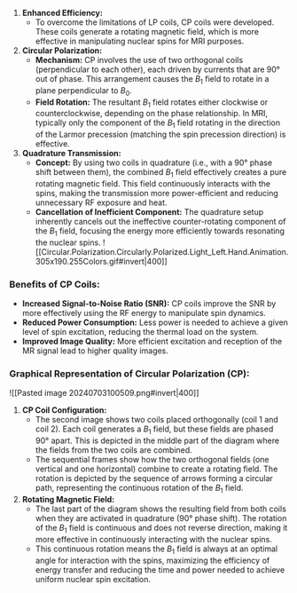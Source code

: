 1. **Enhanced Efficiency:**
   - To overcome the limitations of LP coils, CP coils were developed. These coils generate a rotating magnetic field, which is more effective in manipulating nuclear spins for MRI purposes.
2. **Circular Polarization:**
   - **Mechanism:** CP involves the use of two orthogonal coils (perpendicular to each other), each driven by currents that are 90° out of phase. This arrangement causes the $B_1$ field to rotate in a plane perpendicular to $B_0$.
   - **Field Rotation:** The resultant $B_1$ field rotates either clockwise or counterclockwise, depending on the phase relationship. In MRI, typically only the component of the $B_1$ field rotating in the direction of the Larmor precession (matching the spin precession direction) is effective.
3. **Quadrature Transmission:**
   - **Concept:** By using two coils in quadrature (i.e., with a 90° phase shift between them), the combined $B_1$ field effectively creates a pure rotating magnetic field. This field continuously interacts with the spins, making the transmission more power-efficient and reducing unnecessary RF exposure and heat.
   - **Cancellation of Inefficient Component:** The quadrature setup inherently cancels out the ineffective counter-rotating component of the $B_1$ field, focusing the energy more efficiently towards resonating the nuclear spins.
![[Circular.Polarization.Circularly.Polarized.Light_Left.Hand.Animation.305x190.255Colors.gif#invert|400]]
### Benefits of CP Coils:
- **Increased Signal-to-Noise Ratio (SNR):** CP coils improve the SNR by more effectively using the RF energy to manipulate spin dynamics.
- **Reduced Power Consumption:** Less power is needed to achieve a given level of spin excitation, reducing the thermal load on the system.
- **Improved Image Quality:** More efficient excitation and reception of the MR signal lead to higher quality images.

### Graphical Representation of Circular Polarization (CP):
![[Pasted image 20240703100509.png#invert|400]]
1. **CP Coil Configuration:**
   - The second image shows two coils placed orthogonally (coil 1 and coil 2). Each coil generates a $B_1$ field, but these fields are phased 90° apart. This is depicted in the middle part of the diagram where the fields from the two coils are combined.
   - The sequential frames show how the two orthogonal fields (one vertical and one horizontal) combine to create a rotating field. The rotation is depicted by the sequence of arrows forming a circular path, representing the continuous rotation of the $B_1$ field.
2. **Rotating Magnetic Field:**
   - The last part of the diagram shows the resulting field from both coils when they are activated in quadrature (90° phase shift). The rotation of the $B_1$ field is continuous and does not reverse direction, making it more effective in continuously interacting with the nuclear spins.
   - This continuous rotation means the $B_1$ field is always at an optimal angle for interaction with the spins, maximizing the efficiency of energy transfer and reducing the time and power needed to achieve uniform nuclear spin excitation.
